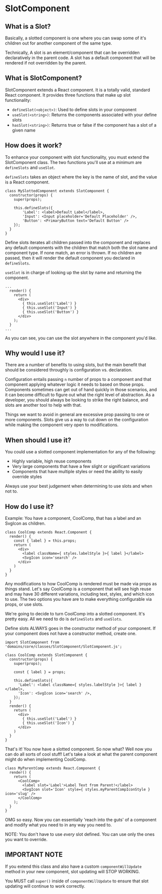 # SlotComponent
## What is a Slot?
Basically, a slotted component is one where you can swap some of it's children
out for another component of the same type.

Technically, A slot is an element/component that can be overridden declaratively
in the parent code. A slot has a default component that will be rendered if not
overridden by the parent.

## What is SlotComponent?
SlotComponent extends a React component. It is a totally valid, standard React
component. It provides three functions that make up slot functionality:

* `defineSlot(<object>)`: Used to define slots in your component
* `useSlot(<string>)`: Returns the components associated with your define slots
* `hasSlot(<string>)`: Returns true or false if the component has a slot of a
given name

## How does it work?
To enhance your component with slot functionality, you must extend the
SlotComponent class. The two functions you'll use at a minimum are `defineSlots`
and `useSlot`.

`defineSlots` takes an object where the key is the name of slot, and the value
is a React component.

```
class MySlottedComponent extends SlotComponent {
  constructor(props) {
    super(props);

    this.defineSlots({
        'Label': <label>Default Label</label>,
        'Input': <Input placeholder='Default Placeholder' />,
        'Button': <PrimaryButton text='Default Button' />
    });
  }
}
```

Define slots iterates all children passed into the component and replaces any
default components with the children that match both the slot name and
component type. If none match, an error is thrown. If no children are passed,
then it will render the default component you declared in `defineSlots`.

`useSlot` is in charge of looking up the slot by name and returning the
component.

```
...
  render() {
    return (
      <div>
        { this.useSlot('Label') }
        { this.useSlot('Input') }
        { this.useSlot('Button') }
      </div>
    );
  }
...
```

As you can see, you can use the slot anywhere in the component you'd like.

## Why would I use it?
There are a number of benefits to using slots, but the main benefit that should
be considered throughly is configuration vs. declaration.

Configuration entails passing `n` number of props to a component and that
component applying whatever logic it needs to based on those props. Components
sometimes can get out of hand quickly in those scenarios, and it can become
difficult to figure out what the right level of abstraction. As a developer, you
should always be looking to strike the right balance, and slots are another tool
to help with that.

Things we want to avoid in general are excessive prop passing to one or more
components. Slots give us a way to cut down on the configuration while making
the component very open to modifications.

## When should I use it?
You could use a slotted component implementation for any of the following:
* Highly variable, high reuse components
* Very large components that have a few slight or significant variations
* Components that have multiple styles or need the ability to easily override
styles

Always use your best judgement when determining to use slots and when not to.

## How do I use it?
Example: You have a component, CoolComp, that has a label and an SvgIcon as
children.

```
class CoolComp extends React.Component {
  render() {
    const { label } = this.props;
    return (
      <div>
        <label className={ styles.labelStyle }>{ label }</label>
        <SvgIcon icon='search' />
      </div>
    )
  }
}
```

Any modifications to how CoolComp is rendered must be made via props as things
stand. Let's say CoolComp is a component that will see high reuse and may have
30 different variations, including text, styles, and which icon to use. The
two options you have are to make everything configurable via props, or use
slots.

We're going to decide to turn CoolComp into a slotted component. It's pretty
easy. All we need to do is `defineSlots` and `useSlots`.

Define slots ALWAYS goes in the constructor method of your component. If your
component does not have a constructor method, create one.

```
import SlotComponent from 'domains/core/classes/SlotComponent/SlotComponent.js';

class CoolComp extends SlotComponent {
  constructor(props) {
    super(props);
    
    const { label } = props;
    
    this.defineSlots({
      'Label': <label className={ styles.labelStyle }>{ label }</label>,
      'Icon': <SvgIcon icon='search' />,
    });
  }
  render() {
    return (
      <div>
        { this.useSlot('Label') }
        { this.useSlot('Icon') }
      </div>
    )
  }
}
```

That's it! You now have a slotted component. So now what? Well now you can do
all sorts of cool stuff! Let's take a look at what the parent component might do
when implementing CoolComp.

```
class MyParentComp extends React.Component {
  render() {
    return (
      <CoolComp>
        <label slot='Label'>Label Text from Parent!</label>
        <SvgIcon slot='Icon' style={ styles.myParentCompIconStyle } icon='slug' />
      </CoolComp>
    );
  }
}
```

OMG so easy. Now you can essentially 'reach into the guts' of a component and
modify what you need to in any way you need to.

NOTE: You don't have to use _every_ slot defined. You can use only the ones
you want to override.

## IMPORTANT NOTE
If you extend this class and also have a custom `componentWillUpdate` method
in your new component, slot updating will STOP WORKING.

You MUST call `super()` inside of `componentWillUpdate` to ensure that slot
updating will continue to work correctly.
